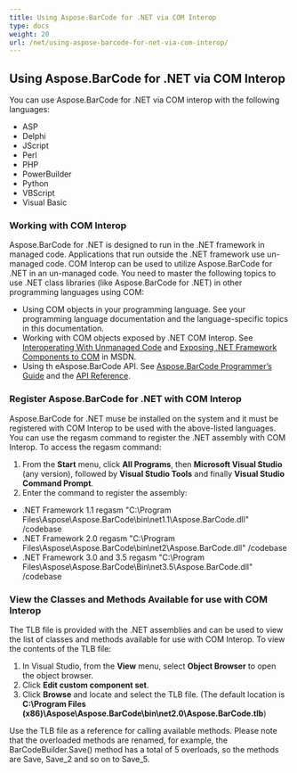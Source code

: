 ```yaml
---
title: Using Aspose.BarCode for .NET via COM Interop
type: docs
weight: 20
url: /net/using-aspose-barcode-for-net-via-com-interop/
---
```


## **Using Aspose.BarCode for .NET via COM Interop**
You can use Aspose.BarCode for .NET via COM interop with the following languages:

- ASP
- Delphi
- JScript
- Perl
- PHP
- PowerBuilder
- Python
- VBScript
- Visual Basic
### **Working with COM Interop**
Aspose.BarCode for .NET is designed to run in the .NET framework in managed code. Applications that run outside the .NET framework use un-managed code. COM Interop can be used to utilize Aspose.BarCode for .NET in an un-managed code. You need to master the following topics to use .NET class libraries (like Aspose.BarCode for .NET) in other programming languages using COM:

- Using COM objects in your programming language. See your programming language documentation and the language-specific topics in this documentation.
- Working with COM objects exposed by .NET COM Interop. See [Interoperating With Unmanaged Code](http://msdn.microsoft.com/en-us/library/sd10k43k.aspx) and [Exposing .NET Framework Components to COM](http://msdn.microsoft.com/en-us/library/zsfww439%28v=vs.110%29.aspx) in MSDN.
- Using th eAspose.BarCode API. See [Aspose.BarCode Programmer’s Guide](https://docs.aspose.com/barcode/net/) and the [API Reference](https://docs.aspose.com/barcode/net/api-reference/).
### **Register Aspose.BarCode for .NET with COM Interop**
Aspose.BarCode for .NET muse be installed on the system and it must be registered with COM Interop to be used with the above-listed languages. You can use the regasm command to register the .NET assembly with COM Interop. To access the regasm command:

1. From the **Start** menu, click **All Programs**, then **Microsoft Visual Studio** (any version), followed by **Visual Studio Tools** and finally **Visual Studio Command Prompt**.
1. Enter the command to register the assembly:
- .NET Framework 1.1
  regasm "C:\Program Files\Aspose\Aspose.BarCode\bin\net1.1\Aspose.BarCode.dll" /codebase
- .NET Framework 2.0
  regasm "C:\Program Files\Aspose\Aspose.BarCode\bin\net2\Aspose.BarCode.dll" /codebase
- .NET Framework 3.0 and 3.5
  regasm "C:\Program Files\Aspose\Aspose.BarCode\Bin\net3.5\Aspose.BarCode.dll" /codebase
### **View the Classes and Methods Available for use with COM Interop**
The TLB file is provided with the .NET assemblies and can be used to view the list of classes and methods available for use with COM Interop. To view the contents of the TLB file:

1. In Visual Studio, from the **View** menu, select **Object Browser** to open the object browser.
1. Click **Edit custom component set**.
1. Click **Browse** and locate and select the TLB file.
   (The default location is **C:\Program Files (x86)\Aspose\Aspose.BarCode\bin\net2.0\Aspose.BarCode.tlb**)

Use the TLB file as a reference for calling available methods. Please note that the overloaded methods are renamed, for example, the BarCodeBuilder.Save() method has a total of 5 overloads, so the methods are Save, Save_2 and so on to Save_5.
